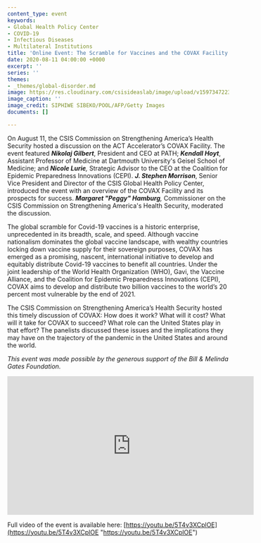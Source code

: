 ```yaml
---
content_type: event
keywords:
- Global Health Policy Center
- COVID-19
- Infectious Diseases
- Multilateral Institutions
title: 'Online Event: The Scramble for Vaccines and the COVAX Facility'
date: 2020-08-11 04:00:00 +0000
excerpt: ''
series: ''
themes:
- _themes/global-disorder.md
image: https://res.cloudinary.com/csisideaslab/image/upload/v1597347223/health-commission/GettyImages-1222402252_ylnnh5.jpg
image_caption: ''
image_credit: SIPHIWE SIBEKO/POOL/AFP/Getty Images
documents: []

---
```

On August 11, the CSIS Commission on Strengthening America’s Health Security hosted a discussion on the ACT Accelerator’s COVAX Facility. The event featured **_Nikolaj Gilbert_**, President and CEO at PATH; **_Kendall Hoyt_**, Assistant Professor of Medicine at Dartmouth University's Geisel School of Medicine; and **_Nicole Lurie_**_,_ Strategic Advisor to the CEO at the Coalition for Epidemic Preparedness Innovations (CEPI). **_J. Stephen Morrison_**, Senior Vice President and Director of the CSIS Global Health Policy Center, introduced the event with an overview of the COVAX Facility and its prospects for success. **_Margaret "Peggy" Hamburg_**_,_ Commissioner on the CSIS Commission on Strengthening America's Health Security, moderated the discussion.

The global scramble for Covid-19 vaccines is a historic enterprise, unprecedented in its breadth, scale, and speed. Although vaccine nationalism dominates the global vaccine landscape, with wealthy countries locking down vaccine supply for their sovereign purposes, COVAX has emerged as a promising, nascent, international initiative to develop and equitably distribute Covid-19 vaccines to benefit all countries. Under the joint leadership of the World Health Organization (WHO), Gavi, the Vaccine Alliance, and the Coalition for Epidemic Preparedness Innovations (CEPI), COVAX aims to develop and distribute two billion vaccines to the world’s 20 percent most vulnerable by the end of 2021.

The CSIS Commission on Strengthening America’s Health Security hosted this timely discussion of COVAX: How does it work? What will it cost? What will it take for COVAX to succeed? What role can the United States play in that effort? The panelists discussed these issues and the implications they may have on the trajectory of the pandemic in the United States and around the world.

_This event was made possible by the generous support of the Bill & Melinda Gates Foundation._

<div class="video-wrapper post-feature-video"><iframe width="560" height="315" src="https://www.youtube.com/embed/5T4v3XCplOE" frameborder="0" allow="accelerometer; autoplay; encrypted-media; gyroscope; picture-in-picture" allowfullscreen></iframe></div>

Full video of the event is available here: [https://youtu.be/5T4v3XCplOE](https://youtu.be/5T4v3XCplOE "https://youtu.be/5T4v3XCplOE")
